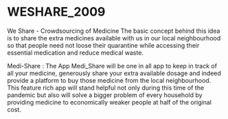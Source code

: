# WESHARE_2009

We Share - Crowdsourcing of Medicine
The basic concept behind this idea is to share the extra medicines available with us in our local neighbourhood so that people need not loose their quarantine while accessing their essential medication and reduce medical waste.

Medi-Share : The App
Medi_Share will be one in all app to keep in track of all your medicine, generously share your extra available dosage and indeed provide a platform to buy those medicine from the local neighbourhood. This feature rich app will stand helpful not only during this time of the
pandemic but also will solve a bigger problem of every household by providing medicine to economically weaker people at half of the original cost.
